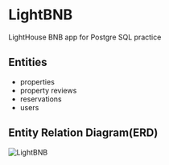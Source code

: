 # LightBNB
LightHouse BNB app for Postgre SQL practice


## Entities
* properties
* property reviews
* reservations
* users

## Entity Relation Diagram(ERD)
![LightBNB](https://user-images.githubusercontent.com/95922075/217996509-8e8a1053-b982-4e3d-b91d-69fcc68dd9ae.jpg)
